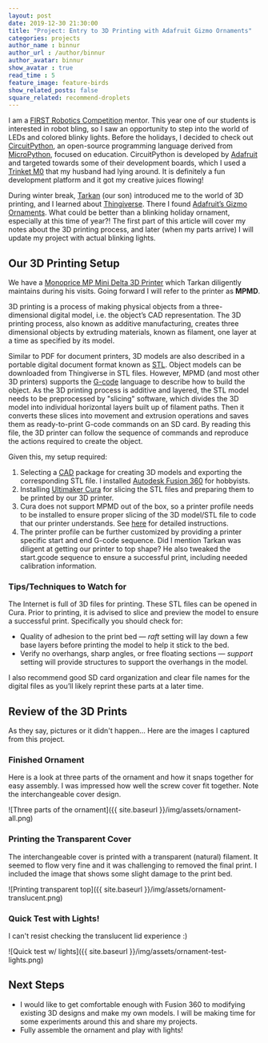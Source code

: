 ```yaml
---
layout: post
date: 2019-12-30 21:30:00
title: "Project: Entry to 3D Printing with Adafruit Gizmo Ornaments"
categories: projects
author_name : binnur
author_url : /author/binnur
author_avatar: binnur
show_avatar : true
read_time : 5
feature_image: feature-birds
show_related_posts: false
square_related: recommend-droplets
---
```

I am a [FIRST Robotics Competition](https://www.firstinspires.org/robotics/frc)
mentor. This year one of our students is interested in robot bling, so I saw an
opportunity to step into the world of LEDs and colored blinky lights. Before the
holidays, I decided to check out [CircuitPython](https://circuitpython.org), an
open-source programming language derived from
[MicroPython](https://micropython.org), focused on education. CircuitPython is developed
by [Adafruit](https://www.adafruit.com) and targeted towards some of their
development boards, which I used a [Trinket
M0](https://www.adafruit.com/product/3500) that my husband had lying around. It
is definitely a fun development platform and it got my creative juices flowing!

During winter break,
[Tarkan](https://www.linkedin.com/in/tarkan-al-kazily/) (our son) introduced me
to the world of 3D printing, and I learned about
[Thingiverse](https://www.thingiverse.com). There I found
[Adafruit’s Gizmo Ornaments](https://www.thingiverse.com/thing:4019946).
What could be better than a blinking holiday ornament, especially at this time of
year?! The first part of this article will cover my notes about the 3D printing
process, and later (when my parts arrive) I will update my project with actual
blinking lights.

## Our 3D Printing Setup
We have a [Monoprice MP Mini Delta 3D
Printer](https://www.monoprice.com/product?p_id=21666) which Tarkan diligently
maintains during his visits. Going forward I will refer to the printer as
**MPMD**.

3D printing is a process of making physical objects from a three-dimensional digital
model, i.e. the object’s CAD representation. The 3D printing process, also known as
additive manufacturing, creates three dimensional objects by extruding materials,
known as filament, one layer at a time as specified by its model.

Similar to PDF for document printers, 3D models are also described in a portable
digital document format known as 
[STL](https://en.wikipedia.org/wiki/STL_(file_format)).
Object models can be downloaded from Thingiverse in STL files.
However, MPMD (and most other 3D printers) supports the
[G-code](https://en.wikipedia.org/wiki/G-code) language to describe how to
build the object.
As the 3D printing process is additive and layered, the STL model needs to
be preprocessed by "slicing" software, which divides the 3D model into
individual horizontal layers built up of filament paths. Then it converts
these slices into movement and extrusion operations and saves them as
ready-to-print G-code commands on an SD card. By reading this file,
the 3D printer can follow the sequence of commands and reproduce the actions
required to create the object.




Given this, my setup required:
1. Selecting a 
[CAD](https://en.wikipedia.org/wiki/Computer-aided_design)
package for creating 3D models and exporting the corresponding STL file.
I installed
[Autodesk Fusion 360](https://www.autodesk.com/campaigns/fusion-360-for-hobbyists)
for hobbyists.
2. Installing [Ultimaker Cura](https://ultimaker.com/software/ultimaker-cura)
for slicing the STL files and preparing them to be printed by our 3D printer.
3. Cura does not support MPMD out of the box, so a printer profile needs to
be installed to ensure proper slicing of the 3D model/STL file to code that
our printer understands. See
[here](https://docs.google.com/document/d/1LHomAxmgSWEggiCM1p6B0vZCIcJPIFTe0OqnozhtZxc/edit)
for detailed instructions.
4. The printer profile can be further customized by providing a printer
specific start and end G-code sequence. Did I mention Tarkan was diligent
at getting our printer to top shape? He also tweaked the start.gcode sequence
to ensure a successful print, including needed calibration information.

### Tips/Techniques to Watch for
The Internet is full of 3D files for printing. These STL files can be opened in
Cura. Prior to printing, it is advised to slice and preview the model to ensure
a successful print. Specifically you should check for:
* Quality of adhesion to the print bed — *raft* setting will lay down a few base layers before printing the model to help it stick to the bed.
* Verify no overhangs, sharp angles, or free floating sections — *support* setting will provide structures to support the overhangs  in the model.

I also recommend good SD card organization and clear file names for the digital files as you’ll likely reprint these parts at a later time.

## Review of the 3D Prints
As they say, pictures or it didn't happen... Here are the images I captured from
this project.

### Finished Ornament
Here is a look at three parts of the ornament and how it snaps together for easy
assembly. I was impressed how well the screw cover fit together. Note the
interchangeable cover design.

![Three parts of the ornament]({{ site.baseurl }}/img/assets/ornament-all.png)

### Printing the Transparent Cover
The interchangeable cover is printed with a transparent (natural) filament.
It seemed to flow very fine and it was challenging to removed the final print.
I included the image that shows some slight damage to the print bed.

![Printing transparent top]({{ site.baseurl }}/img/assets/ornament-translucent.png)

### Quick Test with Lights!
I can't resist checking the translucent lid experience :)

![Quick test w/ lights]({{ site.baseurl }}/img/assets/ornament-test-lights.png)


## Next Steps
* I would like to get comfortable enough with Fusion 360 to modifying existing
  3D designs and make my own models. I will be making time for some
  experiments around this and share my projects.
* Fully assemble the ornament and play with lights!
